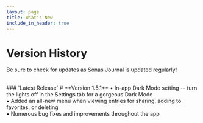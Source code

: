 ```yaml
---
layout: page
title: What's New
include_in_header: true
---
```


# Version History
Be sure to check for updates as Sonas Journal is updated regularly!

<br>
### `Latest Release`
# **Version 1.5.1**
• In-app Dark Mode setting -- turn the lights off in the Settings tab for a gorgeous Dark Mode<br>
• Added an all-new menu when viewing entries for sharing, adding to favorites, or deleting<br>
• Numerous bug fixes and improvements throughout the app<br>
